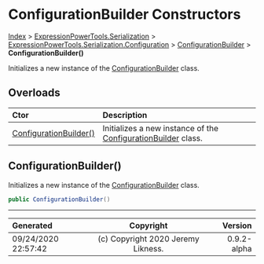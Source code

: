 ﻿# ConfigurationBuilder Constructors

[Index](../index.md) > [ExpressionPowerTools.Serialization](ExpressionPowerTools.Serialization.a.md) > [ExpressionPowerTools.Serialization.Configuration](ExpressionPowerTools.Serialization.Configuration.n.md) > [ConfigurationBuilder](ExpressionPowerTools.Serialization.Configuration.ConfigurationBuilder.cs.md) > **ConfigurationBuilder()**

Initializes a new instance of the [ConfigurationBuilder](ExpressionPowerTools.Serialization.Configuration.ConfigurationBuilder.cs.md) class.

## Overloads

| Ctor | Description |
| :-- | :-- |
| [ConfigurationBuilder()](#configurationbuilder) | Initializes a new instance of the [ConfigurationBuilder](ExpressionPowerTools.Serialization.Configuration.ConfigurationBuilder.cs.md) class. |

## ConfigurationBuilder()

Initializes a new instance of the [ConfigurationBuilder](ExpressionPowerTools.Serialization.Configuration.ConfigurationBuilder.cs.md) class.

```csharp
public ConfigurationBuilder()
```



---

| Generated | Copyright | Version |
| :-- | :-: | --: |
| 09/24/2020 22:57:42 | (c) Copyright 2020 Jeremy Likness. | 0.9.2-alpha |
